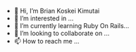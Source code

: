   - 👋 Hi, I’m Brian Koskei Kimutai
- 👀 I’m interested in ...
- 🌱 I’m currently learning Ruby On Rails...
- 💞️ I’m looking to collaborate on ...
- 📫 How to reach me ...

<!---
borebrian2021/borebrian2021 is a ✨ special ✨ repository because its `README.md` (this file) appears on your GitHub profile.
You can click the Preview link to take a look at your changes.
--->
